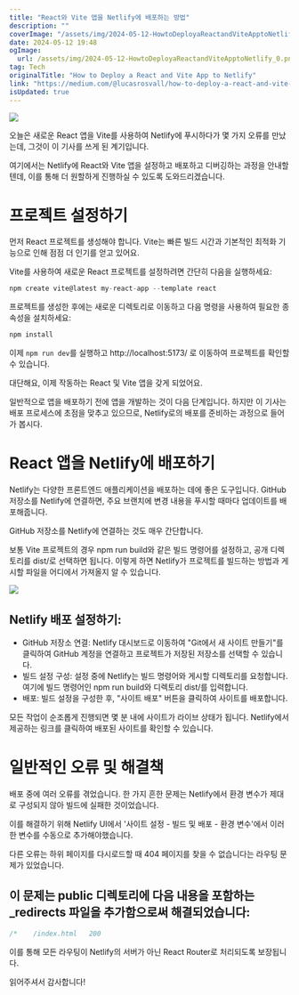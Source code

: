 ```yaml
---
title: "React와 Vite 앱을 Netlify에 배포하는 방법"
description: ""
coverImage: "/assets/img/2024-05-12-HowtoDeployaReactandViteApptoNetlify_0.png"
date: 2024-05-12 19:48
ogImage: 
  url: /assets/img/2024-05-12-HowtoDeployaReactandViteApptoNetlify_0.png
tag: Tech
originalTitle: "How to Deploy a React and Vite App to Netlify"
link: "https://medium.com/@lucasrosvall/how-to-deploy-a-react-and-vite-app-to-netlify-9bcf57890d10"
isUpdated: true
---
```





<img src="/assets/img/2024-05-12-HowtoDeployaReactandViteApptoNetlify_0.png" />

오늘은 새로운 React 앱을 Vite를 사용하여 Netlify에 푸시하다가 몇 가지 오류를 만났는데, 그것이 이 기사를 쓰게 된 계기입니다.

여기에서는 Netlify에 React와 Vite 앱을 설정하고 배포하고 디버깅하는 과정을 안내할 텐데, 이를 통해 더 원할하게 진행하실 수 있도록 도와드리겠습니다.

# 프로젝트 설정하기



먼저 React 프로젝트를 생성해야 합니다. Vite는 빠른 빌드 시간과 기본적인 최적화 기능으로 인해 점점 더 인기를 얻고 있어요.

Vite를 사용하여 새로운 React 프로젝트를 설정하려면 간단히 다음을 실행하세요:

```js
npm create vite@latest my-react-app --template react
```

프로젝트를 생성한 후에는 새로운 디렉토리로 이동하고 다음 명령을 사용하여 필요한 종속성을 설치하세요:



```js
npm install
```

이제 `npm run dev`를 실행하고 http://localhost:5173/ 로 이동하여 프로젝트를 확인할 수 있습니다.

대단해요, 이제 작동하는 React 및 Vite 앱을 갖게 되었어요.

일반적으로 앱을 배포하기 전에 앱을 개발하는 것이 다음 단계입니다. 하지만 이 기사는 배포 프로세스에 초점을 맞추고 있으므로, Netlify로의 배포를 준비하는 과정으로 들어가 봅시다.



# React 앱을 Netlify에 배포하기

Netlify는 다양한 프론트엔드 애플리케이션을 배포하는 데에 좋은 도구입니다. GitHub 저장소를 Netlify에 연결하면, 주요 브랜치에 변경 내용을 푸시할 때마다 업데이트를 배포해줍니다.

GitHub 저장소를 Netlify에 연결하는 것도 매우 간단합니다.

보통 Vite 프로젝트의 경우 npm run build와 같은 빌드 명령어를 설정하고, 공개 디렉토리를 dist/로 선택하면 됩니다. 이렇게 하면 Netlify가 프로젝트를 빌드하는 방법과 게시할 파일을 어디에서 가져올지 알 수 있습니다.



<img src="/assets/img/2024-05-12-HowtoDeployaReactandViteApptoNetlify_1.png" />

## Netlify 배포 설정하기:

- GitHub 저장소 연결: Netlify 대시보드로 이동하여 "Git에서 새 사이트 만들기"를 클릭하여 GitHub 계정을 연결하고 프로젝트가 저장된 저장소를 선택할 수 있습니다.
- 빌드 설정 구성: 설정 중에 Netlify는 빌드 명령어와 게시할 디렉토리를 요청합니다. 여기에 빌드 명령어인 npm run build와 디렉토리 dist/를 입력합니다.
- 배포: 빌드 설정을 구성한 후, "사이트 배포" 버튼을 클릭하여 사이트를 배포합니다.

모든 작업이 순조롭게 진행되면 몇 분 내에 사이트가 라이브 상태가 됩니다. Netlify에서 제공하는 링크를 클릭하여 배포된 사이트를 확인할 수 있습니다.



# 일반적인 오류 및 해결책

배포 중에 여러 오류를 겪었습니다. 한 가지 흔한 문제는 Netlify에서 환경 변수가 제대로 구성되지 않아 빌드에 실패한 것이었습니다.

이를 해결하기 위해 Netlify UI에서 '사이트 설정 - 빌드 및 배포 - 환경 변수'에서 이러한 변수를 수동으로 추가해야했습니다.

다른 오류는 하위 페이지를 다시로드할 때 404 페이지를 찾을 수 없습니다는 라우팅 문제가 있었습니다.



<h2>이 문제는 public 디렉토리에 다음 내용을 포함하는 _redirects 파일을 추가함으로써 해결되었습니다:</h2>

```js
/*    /index.html   200
```

이를 통해 모든 라우팅이 Netlify의 서버가 아닌 React Router로 처리되도록 보장됩니다.



읽어주셔서 감사합니다!